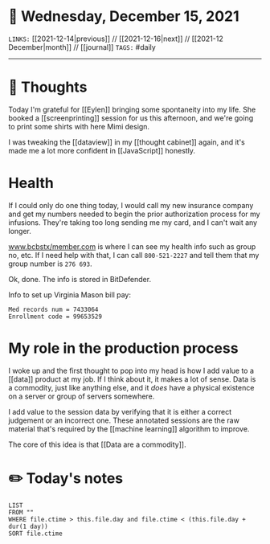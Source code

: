# 📅 Wednesday, December 15, 2021
`LINKS:` [[2021-12-14|previous]] // [[2021-12-16|next]] // [[2021-12 December|month]] // [[journal]] 
`TAGS:` #daily

---
# 💭 Thoughts
Today I'm grateful for [[Eylen]] bringing some spontaneity into my life. She booked a [[screenprinting]] session for us this afternoon, and we're going to print some shirts with here Mimi design. 

I was tweaking the [[dataview]] in my [[thought cabinet]] again, and it's made me a lot more confident in [[JavaScript]] honestly. 

# Health
If I could only do one thing today, I would call my new insurance company and get my numbers needed to begin the prior authorization process for my infusions. They're taking too long sending me my card, and I can't wait any longer. 

www.bcbstx/member.com is where I can see my health info such as group no, etc. If I need help with that, I can call `800-521-2227` and tell them that my group number is `276 693`. 

Ok, done. The info is stored in BitDefender. 

Info to set up Virginia Mason bill pay:
```
Med records num = 7433064
Enrollment code = 99653529
``````
# My role in the production process
I woke up and the first thought to pop into my head is how I add value to a [[data]] product at my job. If I think about it, it makes a lot of sense. Data is a commodity, just like anything else, and it *does* have a physical existence on a server or group of servers somewhere. 

I add value to the session data by verifying that it is either a correct judgement or an incorrect one. These annotated sessions are the raw material that's required by the [[machine learning]] algorithm to improve. 

The core of this idea is that [[Data are a commodity]]. 

# ✏️ Today's notes
```dataview
LIST 
FROM ""
WHERE file.ctime > this.file.day and file.ctime < (this.file.day + dur(1 day))
SORT file.ctime
```
